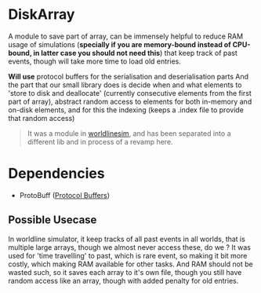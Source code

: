 # DiskArray

A module to save part of array, can be immensely helpful to reduce RAM usage of simulations (**specially if you are memory-bound instead of CPU-bound, in latter case you should not need this**) that keep track of past events, though will take more time to load old entries.

**Will use** protocol buffers for the serialisation and deserialisation parts
And the part that our small library does is decide when and what elements to 'store to disk and deallocate' (currently consecutive elements from the first part of array), abstract random access to elements for both in-memory and on-disk elements, and for this the indexing (keeps a .index file to provide that random access)

> It was a module in [worldlinesim](https://github.com/adi-g15/worldlinesim), and has been separated into a different lib and in process of a revamp here.

# Dependencies

* ProtoBuff ([Protocol Buffers](https://developers.google.com/protocol-buffers/))

## Possible Usecase

In worldline simulator, it keep tracks of all past events in all worlds, that is multiple large arrays, though we almost never access these, do we ? It was used for 'time travelling' to past, which is rare event, so making it bit more costly, which making RAM available for other tasks.
And RAM should not be wasted such, so it saves each array to it's own file, though you still have random access like an array, though with added penalty for old entries.

